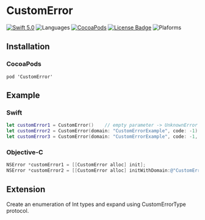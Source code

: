 # CustomError


[![Swift 5.0](https://img.shields.io/badge/swift-5.0-orange.svg?style=flat)](https://swift.org)
![Languages](https://img.shields.io/badge/Language-Objective--C%20%7C%20Swift-orange.svg)
[![CocoaPods](https://img.shields.io/badge/CocoaPods-compatible-green.svg)](https://github.com/araid80/CustomError)
[![License Badge](https://img.shields.io/badge/License-MIT-lightgrey)](LICENSE)
![Plaforms](https://img.shields.io/badge/Platform-macOS_iOS_tvOS_watchOS-lightgrey.svg)

## Installation

### CocoaPods

```
pod 'CustomError'
```

## Example

### Swift
```swift
let customError1 = CustomError()    // empty parameter -> UnknownError
let customError2 = CustomError(domain: "CustomErrorExample", code: -1)  // Is the same as NSError.
let customError3 = CustomError(domain: "CustomErrorExample", code: -1, userInfo: [NSLocalizedDescriptionKey : "custom error"])  // Is the same as NSError.
```

### Objective-C
```objective-c
NSError *customError1 = [[CustomError alloc] init];
NSError *customError2 = [[CustomError alloc] initWithDomain:@"CustomErrorExample" code:-1 userInfo:nil];
```


## Extension
Create an enumeration of Int types and expand using CustomErrorType protocol.


